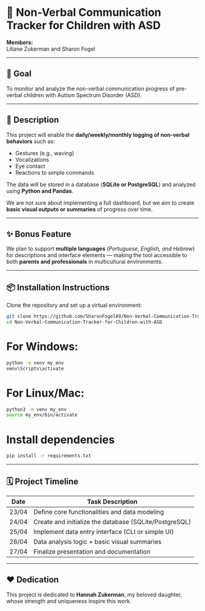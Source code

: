 # 🧩 Non-Verbal Communication Tracker for Children with ASD

**Members:**  
Liliane Zukerman and Sharon Fogel

---

## 🎯 Goal
To monitor and analyze the non-verbal communication progress of pre-verbal children with Autism Spectrum Disorder (ASD).

---

## 📝 Description

This project will enable the **daily/weekly/monthly logging of non-verbal behaviors** such as:

- Gestures (e.g., waving)
- Vocalizations
- Eye contact
- Reactions to simple commands

The data will be stored in a database (**SQLite or PostgreSQL**) and analyzed using **Python and Pandas**.

We are not sure about implementing a full dashboard, but we aim to create **basic visual outputs or summaries** of progress over time.

---

## ✨ Bonus Feature

We plan to support **multiple languages** (*Portuguese, English, and Hebrew*) for descriptions and interface elements — making the tool accessible to both **parents and professionals** in multicultural environments.

---

## 📦 Installation Instructions

Clone the repository and set up a virtual environment:

```bash
git clone https://github.com/SharonFogel89/Non-Verbal-Communication-Tracker-for-Children-with-ASD
cd Non-Verbal-Communication-Tracker-for-Children-with-ASD
```

# For Windows:

```bash
python -m venv my_env
venv\Scripts\activate
```

# For Linux/Mac:
```bash
python3 -m venv my_env
source my_env/bin/activate
```

# Install dependencies
```bash
pip install -r requirements.txt
```
---

## 🗓️ Project Timeline

| Date       | Task Description                                  |
|------------|---------------------------------------------------|
| 23/04      | Define core functionalities and data modeling     |
| 24/04      | Create and initialize the database (SQLite/PostgreSQL) |
| 25/04      | Implement data entry interface (CLI or simple UI) |
| 26/04      | Data analysis logic + basic visual summaries      |
| 27/04      | Finalize presentation and documentation           |

---
## ❤️ Dedication

This project is dedicated to **Hannah Zukerman**, my beloved daughter, whose strength and uniqueness inspire this work.

